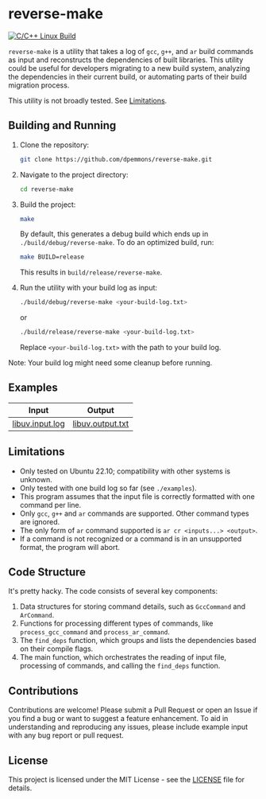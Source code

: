 # reverse-make

[![C/C++ Linux Build](https://github.com/dpemmons/reverse-make/actions/workflows/c-cpp-linux.yml/badge.svg)](https://github.com/dpemmons/reverse-make/actions/workflows/c-cpp-linux.yml)

`reverse-make` is a utility that takes a log of `gcc`, `g++`, and `ar` build commands as input and reconstructs the dependencies of built libraries. This utility could be useful for developers migrating to a new build system, analyzing the dependencies in their current build, or automating parts of their build migration process.

This utility is not broadly tested. See [Limitations](#limitations).

## Building and Running

1. Clone the repository:

   ```bash
   git clone https://github.com/dpemmons/reverse-make.git
   ```

2. Navigate to the project directory:

   ```bash
   cd reverse-make
   ```

3. Build the project:

   ```bash
   make
   ```

   By default, this generates a debug build which ends up in `./build/debug/reverse-make`. To do an optimized build, run:

   ```bash
   make BUILD=release
   ```

   This results in `build/release/reverse-make`.

4. Run the utility with your build log as input:

   ```bash
   ./build/debug/reverse-make <your-build-log.txt>
   ```

   or

   ```bash
   ./build/release/reverse-make <your-build-log.txt>
   ```

   Replace `<your-build-log.txt>` with the path to your build log.

Note: Your build log might need some cleanup before running.

## Examples

| Input | Output |
|-------|--------|
| [libuv.input.log](./examples/libuv.input.log) | [libuv.output.txt](./examples/libuv.output.txt) |

## Limitations

* Only tested on Ubuntu 22.10; compatibility with other systems is unknown.
* Only tested with one build log so far (see `./examples`).
* This program assumes that the input file is correctly formatted with one command per line.
* Only `gcc`, `g++` and `ar` commands are supported. Other command types are ignored.
* The only form of `ar` command supported is `ar cr <inputs...> <output>`.
* If a command is not recognized or a command is in an unsupported format, the program will abort.

## Code Structure

It's pretty hacky. The code consists of several key components:

1. Data structures for storing command details, such as `GccCommand` and `ArCommand`.
2. Functions for processing different types of commands, like `process_gcc_command` and `process_ar_command`.
3. The `find_deps` function, which groups and lists the dependencies based on their compile flags.
4. The main function, which orchestrates the reading of input file, processing of commands, and calling the `find_deps` function.

## Contributions

Contributions are welcome! Please submit a Pull Request or open an Issue if you find a bug or want to suggest a feature enhancement. To aid in understanding and reproducing any issues, please include example input with any bug report or pull request.

## License

This project is licensed under the MIT License - see the [LICENSE](LICENSE) file for details.
